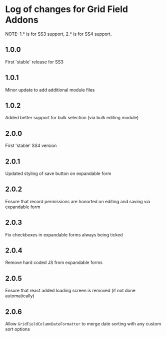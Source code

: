 # Log of changes for Grid Field Addons

NOTE: 1.* is for SS3 support, 2.* is for SS4 support.

## 1.0.0

First 'stable' release for SS3

## 1.0.1

Minor update to add additional module files

## 1.0.2

Added better support for bulk selection (via bulk editing module)

## 2.0.0

First 'stable' SS4 version

## 2.0.1

Updated styling of save button on expandable form

## 2.0.2

Ensure that record permissions are honorted on editing and saving via expandable form 

## 2.0.3

Fix checkboxes in expandable forms always being ticked

## 2.0.4

Remove hard coded JS from expandable forms

## 2.0.5

Ensure that react added loading screen is removed (if not done automatically)

## 2.0.6

Allow `GridFieldColumnDateFormatter` to merge date sorting with any custom sort options